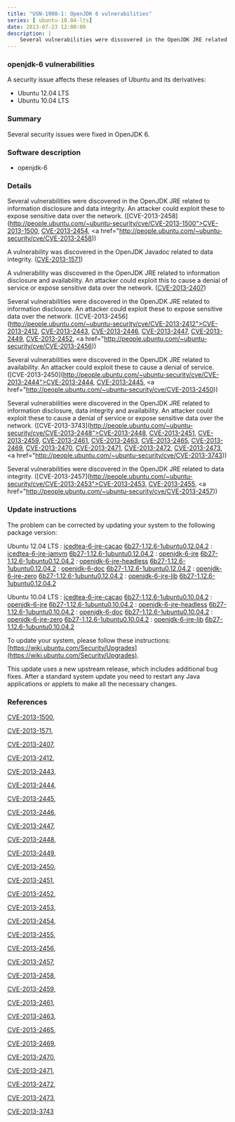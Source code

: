 ```yaml
---
title: "USN-1908-1: OpenJDK 6 vulnerabilities"
series: [ ubuntu-10.04-lts]
date: 2013-07-23 12:00:00
description: |
    Several vulnerabilities were discovered in the OpenJDK JRE related to information disclosure and data integrity. An attacker could exploit these to expose sensitive data over the network. ([CVE-2013-2458](http://people.ubuntu.com/~ubuntu-security/cve/CVE-2013-1500">CVE-2013-1500</a>, <a href="http://people.ubuntu.com/~ubuntu-security/cve/CVE-2013-2454">CVE-2013-2454</a>, <a href="http://people.ubuntu.com/~ubuntu-security/cve/CVE-2013-2458))
--- 
```

 
### openjdk-6 vulnerabilities

A security issue affects these releases of Ubuntu and its derivatives:

* Ubuntu 12.04 LTS
* Ubuntu 10.04 LTS

### Summary

Several security issues were fixed in OpenJDK 6. 

### Software description

* openjdk-6 

### Details

Several vulnerabilities were discovered in the OpenJDK JRE related to information disclosure and data integrity. An attacker could exploit these to expose sensitive data over the network. ([CVE-2013-2458](http://people.ubuntu.com/~ubuntu-security/cve/CVE-2013-1500">CVE-2013-1500</a>, <a href="http://people.ubuntu.com/~ubuntu-security/cve/CVE-2013-2454">CVE-2013-2454</a>, <a href="http://people.ubuntu.com/~ubuntu-security/cve/CVE-2013-2458))

A vulnerability was discovered in the OpenJDK Javadoc related to data integrity. ([CVE-2013-1571](http://people.ubuntu.com/~ubuntu-security/cve/CVE-2013-1571))

A vulnerability was discovered in the OpenJDK JRE related to information disclosure and availability. An attacker could exploit this to cause a denial of service or expose sensitive data over the network. ([CVE-2013-2407](http://people.ubuntu.com/~ubuntu-security/cve/CVE-2013-2407))

Several vulnerabilities were discovered in the OpenJDK JRE related to information disclosure. An attacker could exploit these to expose sensitive data over the network. ([CVE-2013-2456](http://people.ubuntu.com/~ubuntu-security/cve/CVE-2013-2412">CVE-2013-2412</a>, <a href="http://people.ubuntu.com/~ubuntu-security/cve/CVE-2013-2443">CVE-2013-2443</a>, <a href="http://people.ubuntu.com/~ubuntu-security/cve/CVE-2013-2446">CVE-2013-2446</a>, <a href="http://people.ubuntu.com/~ubuntu-security/cve/CVE-2013-2447">CVE-2013-2447</a>, <a href="http://people.ubuntu.com/~ubuntu-security/cve/CVE-2013-2449">CVE-2013-2449</a>, <a href="http://people.ubuntu.com/~ubuntu-security/cve/CVE-2013-2452">CVE-2013-2452</a>, <a href="http://people.ubuntu.com/~ubuntu-security/cve/CVE-2013-2456))

Several vulnerabilities were discovered in the OpenJDK JRE related to availability. An attacker could exploit these to cause a denial of service. ([CVE-2013-2450](http://people.ubuntu.com/~ubuntu-security/cve/CVE-2013-2444">CVE-2013-2444</a>, <a href="http://people.ubuntu.com/~ubuntu-security/cve/CVE-2013-2445">CVE-2013-2445</a>, <a href="http://people.ubuntu.com/~ubuntu-security/cve/CVE-2013-2450))

Several vulnerabilities were discovered in the OpenJDK JRE related to information disclosure, data integrity and availability. An attacker could exploit these to cause a denial of service or expose sensitive data over the network. ([CVE-2013-3743](http://people.ubuntu.com/~ubuntu-security/cve/CVE-2013-2448">CVE-2013-2448</a>, <a href="http://people.ubuntu.com/~ubuntu-security/cve/CVE-2013-2451">CVE-2013-2451</a>, <a href="http://people.ubuntu.com/~ubuntu-security/cve/CVE-2013-2459">CVE-2013-2459</a>, <a href="http://people.ubuntu.com/~ubuntu-security/cve/CVE-2013-2461">CVE-2013-2461</a>, <a href="http://people.ubuntu.com/~ubuntu-security/cve/CVE-2013-2463">CVE-2013-2463</a>, <a href="http://people.ubuntu.com/~ubuntu-security/cve/CVE-2013-2465">CVE-2013-2465</a>, <a href="http://people.ubuntu.com/~ubuntu-security/cve/CVE-2013-2469">CVE-2013-2469</a>, <a href="http://people.ubuntu.com/~ubuntu-security/cve/CVE-2013-2470">CVE-2013-2470</a>, <a href="http://people.ubuntu.com/~ubuntu-security/cve/CVE-2013-2471">CVE-2013-2471</a>, <a href="http://people.ubuntu.com/~ubuntu-security/cve/CVE-2013-2472">CVE-2013-2472</a>, <a href="http://people.ubuntu.com/~ubuntu-security/cve/CVE-2013-2473">CVE-2013-2473</a>, <a href="http://people.ubuntu.com/~ubuntu-security/cve/CVE-2013-3743))

Several vulnerabilities were discovered in the OpenJDK JRE related to data integrity. ([CVE-2013-2457](http://people.ubuntu.com/~ubuntu-security/cve/CVE-2013-2453">CVE-2013-2453</a>, <a href="http://people.ubuntu.com/~ubuntu-security/cve/CVE-2013-2455">CVE-2013-2455</a>, <a href="http://people.ubuntu.com/~ubuntu-security/cve/CVE-2013-2457)) 

### Update instructions

The problem can be corrected by updating your system to the following package version:

Ubuntu 12.04 LTS
 : [icedtea-6-jre-cacao](https://launchpad.net/ubuntu/+source/openjdk-6) <span> [6b27-1.12.6-1ubuntu0.12.04.2](https://launchpad.net/ubuntu/+source/openjdk-6/6b27-1.12.6-1ubuntu0.12.04.2) </span> 
 : [icedtea-6-jre-jamvm](https://launchpad.net/ubuntu/+source/openjdk-6) <span> [6b27-1.12.6-1ubuntu0.12.04.2](https://launchpad.net/ubuntu/+source/openjdk-6/6b27-1.12.6-1ubuntu0.12.04.2) </span> 
 : [openjdk-6-jre](https://launchpad.net/ubuntu/+source/openjdk-6) <span> [6b27-1.12.6-1ubuntu0.12.04.2](https://launchpad.net/ubuntu/+source/openjdk-6/6b27-1.12.6-1ubuntu0.12.04.2) </span> 
 : [openjdk-6-jre-headless](https://launchpad.net/ubuntu/+source/openjdk-6) <span> [6b27-1.12.6-1ubuntu0.12.04.2](https://launchpad.net/ubuntu/+source/openjdk-6/6b27-1.12.6-1ubuntu0.12.04.2) </span> 
 : [openjdk-6-doc](https://launchpad.net/ubuntu/+source/openjdk-6) <span> [6b27-1.12.6-1ubuntu0.12.04.2](https://launchpad.net/ubuntu/+source/openjdk-6/6b27-1.12.6-1ubuntu0.12.04.2) </span> 
 : [openjdk-6-jre-zero](https://launchpad.net/ubuntu/+source/openjdk-6) <span> [6b27-1.12.6-1ubuntu0.12.04.2](https://launchpad.net/ubuntu/+source/openjdk-6/6b27-1.12.6-1ubuntu0.12.04.2) </span> 
 : [openjdk-6-jre-lib](https://launchpad.net/ubuntu/+source/openjdk-6) <span> [6b27-1.12.6-1ubuntu0.12.04.2](https://launchpad.net/ubuntu/+source/openjdk-6/6b27-1.12.6-1ubuntu0.12.04.2) </span> 

Ubuntu 10.04 LTS
 : [icedtea-6-jre-cacao](https://launchpad.net/ubuntu/+source/openjdk-6) <span> [6b27-1.12.6-1ubuntu0.10.04.2](https://launchpad.net/ubuntu/+source/openjdk-6/6b27-1.12.6-1ubuntu0.10.04.2) </span> 
 : [openjdk-6-jre](https://launchpad.net/ubuntu/+source/openjdk-6) <span> [6b27-1.12.6-1ubuntu0.10.04.2](https://launchpad.net/ubuntu/+source/openjdk-6/6b27-1.12.6-1ubuntu0.10.04.2) </span> 
 : [openjdk-6-jre-headless](https://launchpad.net/ubuntu/+source/openjdk-6) <span> [6b27-1.12.6-1ubuntu0.10.04.2](https://launchpad.net/ubuntu/+source/openjdk-6/6b27-1.12.6-1ubuntu0.10.04.2) </span> 
 : [openjdk-6-doc](https://launchpad.net/ubuntu/+source/openjdk-6) <span> [6b27-1.12.6-1ubuntu0.10.04.2](https://launchpad.net/ubuntu/+source/openjdk-6/6b27-1.12.6-1ubuntu0.10.04.2) </span> 
 : [openjdk-6-jre-zero](https://launchpad.net/ubuntu/+source/openjdk-6) <span> [6b27-1.12.6-1ubuntu0.10.04.2](https://launchpad.net/ubuntu/+source/openjdk-6/6b27-1.12.6-1ubuntu0.10.04.2) </span> 
 : [openjdk-6-jre-lib](https://launchpad.net/ubuntu/+source/openjdk-6) <span> [6b27-1.12.6-1ubuntu0.10.04.2](https://launchpad.net/ubuntu/+source/openjdk-6/6b27-1.12.6-1ubuntu0.10.04.2) </span> 

To update your system, please follow these instructions: [https://wiki.ubuntu.com/Security/Upgrades](https://wiki.ubuntu.com/Security/Upgrades).

This update uses a new upstream release, which includes additional bug fixes. After a standard system update you need to restart any Java applications or applets to make all the necessary changes. 

### References

 [CVE-2013-1500](http://people.ubuntu.com/~ubuntu-security/cve/CVE-2013-1500), 

 [CVE-2013-1571](http://people.ubuntu.com/~ubuntu-security/cve/CVE-2013-1571), 

 [CVE-2013-2407](http://people.ubuntu.com/~ubuntu-security/cve/CVE-2013-2407), 

 [CVE-2013-2412](http://people.ubuntu.com/~ubuntu-security/cve/CVE-2013-2412), 

 [CVE-2013-2443](http://people.ubuntu.com/~ubuntu-security/cve/CVE-2013-2443), 

 [CVE-2013-2444](http://people.ubuntu.com/~ubuntu-security/cve/CVE-2013-2444), 

 [CVE-2013-2445](http://people.ubuntu.com/~ubuntu-security/cve/CVE-2013-2445), 

 [CVE-2013-2446](http://people.ubuntu.com/~ubuntu-security/cve/CVE-2013-2446), 

 [CVE-2013-2447](http://people.ubuntu.com/~ubuntu-security/cve/CVE-2013-2447), 

 [CVE-2013-2448](http://people.ubuntu.com/~ubuntu-security/cve/CVE-2013-2448), 

 [CVE-2013-2449](http://people.ubuntu.com/~ubuntu-security/cve/CVE-2013-2449), 

 [CVE-2013-2450](http://people.ubuntu.com/~ubuntu-security/cve/CVE-2013-2450), 

 [CVE-2013-2451](http://people.ubuntu.com/~ubuntu-security/cve/CVE-2013-2451), 

 [CVE-2013-2452](http://people.ubuntu.com/~ubuntu-security/cve/CVE-2013-2452), 

 [CVE-2013-2453](http://people.ubuntu.com/~ubuntu-security/cve/CVE-2013-2453), 

 [CVE-2013-2454](http://people.ubuntu.com/~ubuntu-security/cve/CVE-2013-2454), 

 [CVE-2013-2455](http://people.ubuntu.com/~ubuntu-security/cve/CVE-2013-2455), 

 [CVE-2013-2456](http://people.ubuntu.com/~ubuntu-security/cve/CVE-2013-2456), 

 [CVE-2013-2457](http://people.ubuntu.com/~ubuntu-security/cve/CVE-2013-2457), 

 [CVE-2013-2458](http://people.ubuntu.com/~ubuntu-security/cve/CVE-2013-2458), 

 [CVE-2013-2459](http://people.ubuntu.com/~ubuntu-security/cve/CVE-2013-2459), 

 [CVE-2013-2461](http://people.ubuntu.com/~ubuntu-security/cve/CVE-2013-2461), 

 [CVE-2013-2463](http://people.ubuntu.com/~ubuntu-security/cve/CVE-2013-2463), 

 [CVE-2013-2465](http://people.ubuntu.com/~ubuntu-security/cve/CVE-2013-2465), 

 [CVE-2013-2469](http://people.ubuntu.com/~ubuntu-security/cve/CVE-2013-2469), 

 [CVE-2013-2470](http://people.ubuntu.com/~ubuntu-security/cve/CVE-2013-2470), 

 [CVE-2013-2471](http://people.ubuntu.com/~ubuntu-security/cve/CVE-2013-2471), 

 [CVE-2013-2472](http://people.ubuntu.com/~ubuntu-security/cve/CVE-2013-2472), 

 [CVE-2013-2473](http://people.ubuntu.com/~ubuntu-security/cve/CVE-2013-2473), 

 [CVE-2013-3743](http://people.ubuntu.com/~ubuntu-security/cve/CVE-2013-3743)
 
